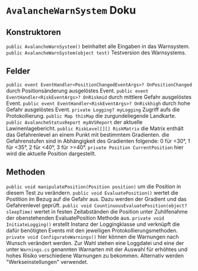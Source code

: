 # **`AvalancheWarnSystem` Doku**
## Konstruktoren
`public AvalancheWarnSystem()`  beinhaltet alle Eingaben in das Warnsystem.
`public AvalancheWarnSystem(object test)` Testversion des Warnsystems.

## Felder
`public event EventHandler<PositionChangedEventArgs>? OnPositionChanged` durch Positionsänderung ausgelöstes Event.
`public event EventHandler<RiskEventArgs>? OnRiskmid` durch mittlere Gefahr ausgelöstes Event.
`public event EventHandler<RiskEventArgs>? OnRiskhigh` durch hohe Gefahr ausgelöstes Event.
`private Logging? myLogging` Zugriff aufs die Protokollierung.
`public Map thisMap` die zurgundeliegende Landkarte.
`public AvalancheStatusReport myAVSReport` der aktuelle Lawinenlagebericht.
`public RiskLevel[][] RiskMatrix` die Matrix enthält das Gefahrenlevel an einem Punkt mit bestimmtem Gradienten. die Gefahrenstufen sind in Abhängigkeit des Gradienten folgende: 0 für <30°, 1 für <35°, 2 für <40°, 3 für >=40°.
`private Position CurrentPosition` hier wird die aktuelle Position dargestellt.

## Methoden
`public void manipulatePosition(Position position)` um die Position in diesem Test zu verändern.
`public void EvaluatePosition()` wertet die Postition im Bezug auf die Gefahr aus. Dazu werden der Gradient und das Gefahrenlevel geprüft.
`public void CountinuousEvaluatePosition(object? sleepTime)` wertet in festen Zeitabständen die Position unter Zuhilfenahme  der obenstehenden EvaluatePosition Methode aus.
`private void InitiateLogging()` erstellt Instanz der Loggingklasse und verknüpft die dafür benötigten Events mit den jeweiligen Protokollierungsmethoden.
`private void ConfigurateWarnings()` hier können die Warnungen nach Wunsch verändert werden. Zur Wahl stehen eine Loggdatei und eine der unter `Warnings.cs` genannten Warnarten mit der Auswahl für erhöhtes und hohes Risiko verschiedene Warnungen zu bekommen. Alternativ werden "Werkseinstellungen" verwendet.